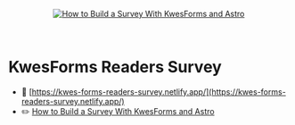 <p align="center">
  <a href="https://www.paulie.dev/posts/2024/02/how-to-build-a-survey-with-kwesforms-and-astro/">
    <img alt="How to Build a Survey With KwesForms and Astro" src="https://res.cloudinary.com/www-paulie-dev/image/upload/v1708552496/paulie.dev/2024/02/kwes-forms-readers-survey-featured-image_dreoep.jpg" />
  </a>
</p>

<br />

# KwesForms Readers Survey

- 🚀 [https://kwes-forms-readers-survey.netlify.app/](https://kwes-forms-readers-survey.netlify.app/)
- ✏️ [How to Build a Survey With KwesForms and Astro](https://www.paulie.dev/posts/2024/02/how-to-build-a-survey-with-kwesforms-and-astro/)
